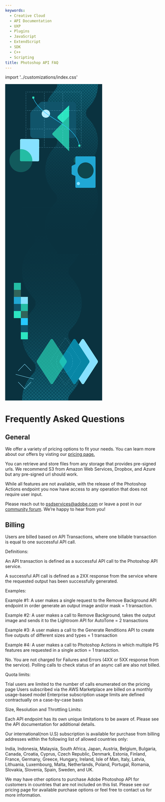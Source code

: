 ```yaml
---
keywords:
  - Creative Cloud
  - API Documentation
  - UXP
  - Plugins
  - JavaScript
  - ExtendScript
  - SDK
  - C++
  - Scripting
title: Photoshop API FAQ
---
```


import '../customizations/index.css'


<Hero className="custom-height" slots="image, heading" variant="fullwidth" background="rgb(12, 50, 63)" />

![](images/Adobe_io_illustration_banner_3x.png)

# Frequently Asked Questions


## General

<Accordion>

<AccordionItem header="How do I purchase and what’s the cost?" isChevronIcon >

We offer a variety of pricing options to fit your needs. You can learn more about our offers by visting our [pricing page.](pricing.md)

</AccordionItem>

<AccordionItem header="What kind of storage can I work with?" isChevronIcon >

You can retrieve and store files from any storage that provides pre-signed urls. We recommend S3 from Amazon Web Services, Dropbox, and Azure but any pre-signed url should work.

</AccordionItem>

<AccordionItem header="Is all of Photoshop available?" isChevronIcon >

While all features are not available, with the release of the Photoshop Actions endpoint you now have access to any operation that does not require user input.

</AccordionItem>

<AccordionItem header="How can I provide feedback or ask questions?" isChevronIcon >

Please reach out to [psdservices@adobe.com](mailto:psdservices@adobe.com) or leave a post in our [community forum](https://community.adobe.com/t5/photoshop-developers/ct-p/ct-photoshop-developers?page=1&sort=latest_replies&lang=all&tabid=all).
We’re happy to hear from you!


</AccordionItem>

</Accordion>

## Billing

<Accordion>

<AccordionItem header="How does billing work and what counts as an API call?" isChevronIcon >

Users are billed based on API Transactions, where one billable transaction is equal to one successful API call.

Definitions:

  An API transaction is defined as a successful API call to the Photoshop API service.

  A successful API call is defined as a 2XX response from the service where the requested output has been successfully generated.

Examples:

  Example #1: A user makes a single request to the Remove Background API endpoint in order generate an output image and/or mask = 1 transaction.

  Example #2: A user makes a call to Remove Background, takes the output image and sends it to the Lightroom API for AutoTone = 2 transactions

  Example #3: A user makes a call to the Generate Renditions API to create five outputs of different sizes and types = 1 transaction

  Example #4: A user makes a call to Photoshop Actions in which multiple PS features are requested in a single action = 1 transaction.

</AccordionItem>

<AccordionItem header="Do I still get charged if an api call returns any errors?" isChevronIcon >

No. You are not charged for Failures and Errors (4XX or 5XX response from the service). Polling calls to check status of an async call are also not billed.

</AccordionItem>

<AccordionItem header="Are there any usage limits?" isChevronIcon >

Quota limits:

  Trial users are limited to the number of calls enumerated on the pricing page
  Users subscribed via the AWS Marketplace are billed on a monthly usage-based model
  Enterprise subscription usage limits are defined contractually on a case-by-case basis

Size, Resolution and Throttling Limits:

  Each API endpoint has its own unique limitations to be aware of. Please see the API documentation for additional details.

</AccordionItem>

<AccordionItem header="Can I use the API if I am not in the United States?" isChevronIcon >

Our international(non U.S) subscription is available for purchase from billing addresses within the following list of allowed countries only:

India, Indonesia, Malaysia, South Africa, Japan, Austria, Belgium, Bulgaria, Canada, Croatia, Cyprus, Czech Republic, Denmark, Estonia, Finland, France, Germany, Greece, Hungary, Ireland, Isle of Man, Italy, Latvia, Lithuania, Luxembourg, Malta, Netherlands, Poland, Portugal, Romania, Slovakia, Slovenia, Spain, Sweden, and UK.

We may have other options to purchase Adobe Photoshop API for customers in countries that are not included on this list. Please see our pricing page for available purchase options or feel free to contact us for more information.

</AccordionItem>

</Accordion>
<br/>
<br/>
